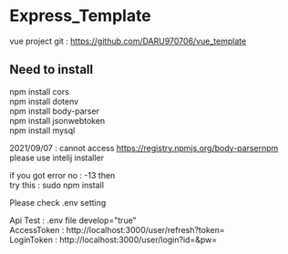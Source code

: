 # Express_Template

vue project git : https://github.com/DARU970706/vue_template
<h2>Need to install</h2>
npm install cors<br>
npm install dotenv<br>
npm install body-parser<br>
npm install jsonwebtoken<br>
npm install mysql<br>

2021/09/07 : cannot access https://registry.npmjs.org/body-parsernpm please use intelij installer<br>

if you got error no : -13 then<br>
try this : sudo npm install

Please check .env setting

Api Test : .env file develop="true"
<br>AccessToken : http://localhost:3000/user/refresh?token= <br>
LoginToken : http://localhost:3000/user/login?id=&pw=
